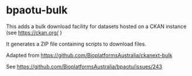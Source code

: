 # bpaotu-bulk

This adds a bulk download facility for datasets hosted on a CKAN instance (see
https://ckan.org/ )

It generates a ZIP file containing scripts to download files.

Adapted from https://github.com/BioplatformsAustralia/ckanext-bulk

See https://github.com/BioplatformsAustralia/bpaotu/issues/243
